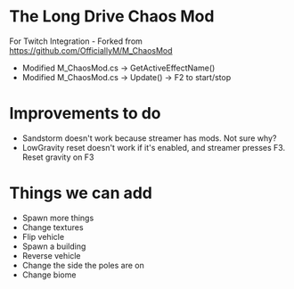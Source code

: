 # The Long Drive Chaos Mod
For Twitch Integration - Forked from https://github.com/OfficiallyM/M_ChaosMod

* Modified M_ChaosMod.cs → GetActiveEffectName()
* Modified M_ChaosMod.cs → Update() → F2 to start/stop

# Improvements to do
* Sandstorm doesn't work because streamer has mods. Not sure why?
* LowGravity reset doesn't work if it's enabled, and streamer presses F3. Reset gravity on F3

# Things we can add
* Spawn more things
* Change textures
* Flip vehicle
* Spawn a building
* Reverse vehicle
* Change the side the poles are on
* Change biome
